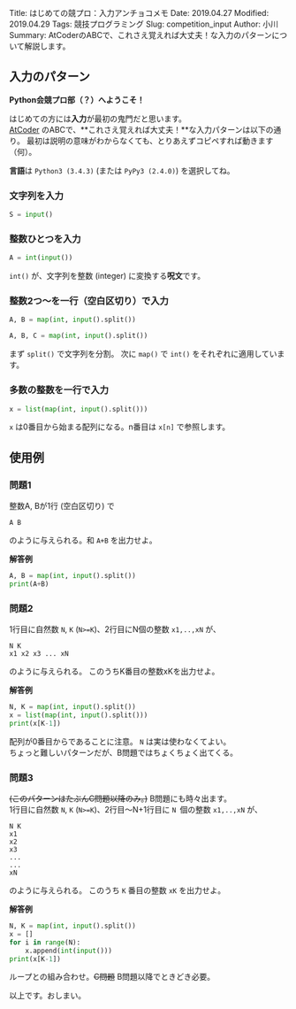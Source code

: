 Title: はじめての競プロ：入力アンチョコメモ
Date: 2019.04.27
Modified: 2019.04.29
Tags: 競技プログラミング
Slug: competition_input
Author: 小川
Summary: AtCoderのABCで、これさえ覚えれば大丈夫！な入力のパターンについて解説します。

## 入力のパターン

**Python会競プロ部（？）へようこそ！**

はじめての方には**入力**が最初の鬼門だと思います。  
[AtCoder](https://atcoder.jp) のABCで、**これさえ覚えれば大丈夫！**な入力パターンは以下の通り。
最初は説明の意味がわからなくても、とりあえずコピペすれば動きます（何）。

**言語**は `Python3 (3.4.3)` (または `PyPy3 (2.4.0)`) を選択してね。

### 文字列を入力
```python
S = input()
```

### 整数ひとつを入力
```python
A = int(input())
```
`int()` が、文字列を整数 (integer) に変換する**呪文**です。

### 整数2つ〜を一行（空白区切り）で入力
```python
A, B = map(int, input().split())
```
```python
A, B, C = map(int, input().split())
```
まず `split()` で文字列を分割。
次に `map()` で `int()` をそれぞれに適用しています。

### 多数の整数を一行で入力
```python
x = list(map(int, input().split()))
```
`x` は0番目から始まる配列になる。n番目は `x[n]` で参照します。


## 使用例
### 問題1
整数A, Bが1行 (空白区切り) で

```
A B
```
のように与えられる。和 `A+B` を出力せよ。

**解答例**

```python
A, B = map(int, input().split())
print(A+B)
```

### 問題2
1行目に自然数 `N`, `K` (`N>=K`)、2行目にN個の整数 `x1,..,xN` が、

```
N K
x1 x2 x3 ... xN
```
のように与えられる。
このうちK番目の整数xKを出力せよ。

**解答例**

```python
N, K = map(int, input().split())
x = list(map(int, input().split()))
print(x[K-1])
```
配列が0番目からであることに注意。
`N` は実は使わなくてよい。  
ちょっと難しいパターンだが、B問題ではちょくちょく出てくる。

### 問題3
<s>(このパターンはたぶんC問題以降のみ。)</s> B問題にも時々出ます。  
1行目に自然数 `N`, `K` (`N>=K`)、2行目〜N+1行目に `N `個の整数 `x1,..,xN` が、

```
N K
x1
x2
x3
...
...
xN
```
のように与えられる。
このうち `K` 番目の整数 `xK` を出力せよ。

**解答例**

```python
N, K = map(int, input().split())
x = []
for i in range(N):
	x.append(int(input()))
print(x[K-1])
```
ループとの組み合わせ。<s>C問題</s> B問題以降でときどき必要。

以上です。おしまい。
